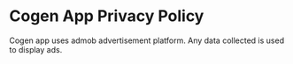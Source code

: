 # Cogen App Privacy Policy
Cogen app uses admob advertisement platform. 
Any data collected is used to display ads.
